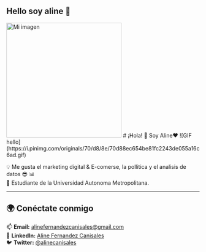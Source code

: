 ## Hello soy aline 👋

<img src="https://www.clipartmax.com/png/middle/474-4744556_bt21shooky-sticker-bt21-shooky.png" alt="Mi imagen" width="300px">
# ¡Hola! 👋 Soy Aline❤️
![GIF hello] (https://i.pinimg.com/originals/70/d8/8e/70d88ec654be81fc2243de055a16c6ad.gif)



💡 Me gusta el marketing digital & E-comerse, la pollitica y el analisis de datos 😎 📊  
📍 Estudiante de la Universidad Autonoma Metropolitana.  

---
## 🌍 Conéctate conmigo  
📫 **Email:** [alinefernandezcanisales@gmail.com](mailto:alinefernandezcanisales@gmail.com)  
💼 **LinkedIn:** [Aline Fernandez Canisales](https://www.linkedin.com/in/aline-fernandez-canisales-5449702b5)  
🐦 **Twitter:** [@alinecanisales](https://x.com/alinecanisales?t=BZmgvRgfwY3_nTAE798U9g&s=08)  
